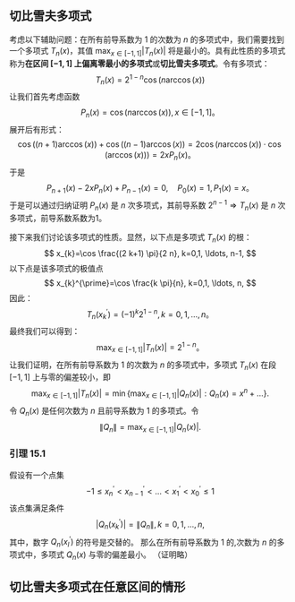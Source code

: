 ## 切比雪夫多项式
考虑以下辅助问题：在所有前导系数为 1 的次数为 $n$ 的多项式中，我们需要找到一个多项式 $T_{n}(x)$，其值 $\max_{x\in[-1, 1]}\left |T_{n}(x)\right|$ 将是最小的。具有此性质的多项式称为**在区间 $[-1,1]$ 上偏离零最小的多项式**或**切比雪夫多项式**。令有多项式：
$$
T_{n}(x)=2^{1-n} \cos (n \arccos (x)) 
$$
让我们首先考虑函数
$$
P_{n}(x)=\cos (n \arccos (x)), x \in[-1,1] 。
$$
展开后有形式：
$$
\cos ((n+1) \arccos (x))+\cos ((n-1) \arccos (x))=2 \cos (n \arccos (x)) \cdot \cos (\arccos (x) ))=2 x P_{n}(x) 。
$$
于是
$$
P_{n+1}(x)-2 x P_{n}(x)+P_{n-1}(x)=0, \quad P_{0}(x)=1, P_{1}(x )=x 。
$$
于是可以通过归纳证明 $P_{n}(x)$ 是 $n$ 次多项式，其前导系数 $2^{n-1} \Rightarrow T_{n}(x)$ 是 $n$ 次多项式，前导系数系数为1。

接下来我们讨论该多项式的性质。显然，以下点是多项式 $T_{n}(x)$ 的根：
$$
x_{k}=\cos \frac{(2 k+1) \pi}{2 n}, k=0,1, \ldots, n-1,
$$
以下点是该多项式的极值点
$$
x_{k}^{\prime}=\cos \frac{k \pi}{n}, k=0,1, \ldots, n,
$$
因此：
$$
T_{n}\left(x_{k}^{\prime}\right)=(-1)^{k} 2^{1-n}, k=0,1, \ldots, n 。
$$
最终我们可以得到：
$$
\max _{x \in[-1,1]}\left|T_{n}(x)\right|=2^{1-n} 。
$$
让我们证明，在所有前导系数为 1 的次数为 $n$ 的多项式中，多项式 $T_{n}(x)$ 在段 $[-1,1]$ 上与零的偏差较小，即
$$
\max _{x \in[-1,1]}\left|T_{n}(x)\right|=\min \left\{\max _{x \in[-1,1]}\left |Q_{n}(x)\right|: Q_{n}(x)=x^{n}+\ldots\right\} \text {. }
$$
令 $Q_{n}(x)$ 是任何次数为 $n$ 且前导系数为 1 的多项式。令
$$
\left\|Q_{n}\right\|=\max _{x \in[-1,1]}\left|Q_{n}(x)\right| .
$$

### 引理 15.1 
假设有一个点集
$$
-1 \leqslant x_{n}^{\prime}<x_{n-1}^{\prime}<\ldots<x_{1}^{\prime}<x_{0}^{\prime} \leqslant 1
$$
该点集满足条件
$$
\left|Q_{n}\left(x_{k}^{\prime}\right)\right|=\left\|Q_{n}\right\|, k=0,1, \ldots, n,
$$
其中，数字 $Q_{n}\left(x_{l}^{\prime}\right)$ 的符号是交替的。 那么在所有前导系数为 1 的,次数为 $n$ 的多项式中，多项式 $Q_{n}(x)$ 与零的偏差最小。
（证明略）
## 切比雪夫多项式在任意区间的情形
 